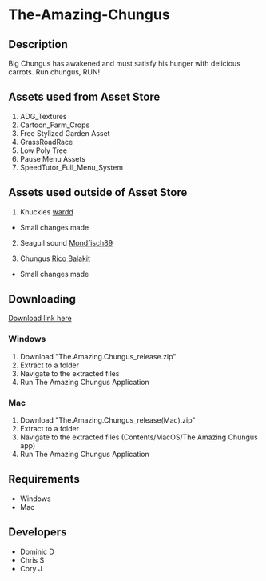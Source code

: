 # The-Amazing-Chungus

## Description
Big Chungus has awakened and must satisfy his hunger with delicious carrots. Run chungus, RUN!

## Assets used from Asset Store
1. ADG_Textures
2. Cartoon_Farm_Crops
3. Free Stylized Garden Asset
4. GrassRoadRace
5. Low Poly Tree
6. Pause Menu Assets
7. SpeedTutor_Full_Menu_System
## Assets used outside of Asset Store
1. Knuckles
[wardd](https://sketchfab.com/3d-models/ugandan-knuckles-d6d71193eaf7498e81d84ec10eb2b576)
- Small changes made

2. Seagull sound
[Mondfisch89](https://freesound.org/people/Yudena/sounds/377575/)

3. Chungus
[Rico Balakit](https://poly.google.com/view/5BJ2H5mE48Y)
- Small changes made


## Downloading 
[Download link here](https://github.com/syncronard/The-Amazing-Chungus/releases/tag/v1.0)
### Windows
1. Download "The.Amazing.Chungus_release.zip"
2. Extract to a folder
3. Navigate to the extracted files
4. Run The Amazing Chungus Application
### Mac
1. Download "The.Amazing.Chungus_release(Mac).zip"
2. Extract to a folder
3. Navigate to the extracted files (Contents/MacOS/The Amazing Chungus app)
4. Run The Amazing Chungus Application

## Requirements
* Windows 
* Mac

## Developers
* Dominic D
* Chris S
* Cory J

